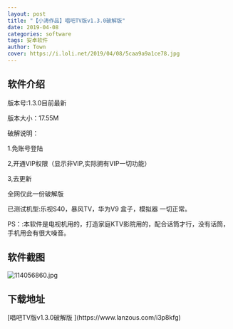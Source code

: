 ```yaml
---
layout: post
title: "【小涛作品】唱吧TV版v1.3.0破解版"
date: 2019-04-08
categories: software
tags: 安卓软件
author: Town
cover: https://i.loli.net/2019/04/08/5caa9a9a1ce78.jpg
---
```


## 软件介绍

版本号:1.3.0目前最新

版本大小：17.55M

破解说明：

1.免账号登陆

2,开通VIP权限（显示非VIP,实际拥有VIP一切功能）

3,去更新

全网仅此一份破解版

已测试机型:乐视S40，暴风TV，华为V9 盒子，模拟器
一切正常。

PS：:本软件是电视机用的，打造家庭KTV影院用的，配合话筒才行，没有话筒，手机用会有很大噪音。

## 软件截图

![114056860.jpg](https://i.loli.net/2019/04/08/5caa9a9a1ce78.jpg)

## 下载地址

<span id="psd">
[唱吧TV版v1.3.0破解版 ](https://www.lanzous.com/i3p8kfg)  
</span>

